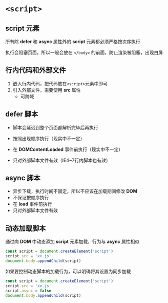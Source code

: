 # `<script>`

## script 元素

所有除 **defer** 和 **async** 属性外的 **script** 元素都必须严格按次序执行

执行会阻塞页面，所以一般会放在 `</body>` 的前面，防止渲染被阻塞，出现白屏

## 行内代码和外部文件

1. 嵌入行内代码，把代码放在`<script>`元素中即可
2. 引入外部文件，需要使用 **src** 属性
   - 可跨域

## **defer** 脚本

- 脚本会延迟到整个页面都解析完毕后再执行

- 按照出现顺序执行（现实中不一定）
- 在 **DOMContentLoaded** 事件前执行（现实中不一定）
- 只对外部脚本文件有效（IE4~7行内脚本也有效）

## **async** 脚本

- 异步下载，执行时间不固定，所以不应该在加载期间修改 **DOM**
- 不保证按顺序执行
- 在 **load** 事件前执行
- 只对外部脚本文件有效

## 动态加载脚本

通过向 **DOM** 中动态添加 **script** 元素加载，行为与 **async** 属性相似

```js
const script = document.createElement('script')
script.src = 'xx.js'
document.body.appendChild(script)
```

如果要控制动态脚本的加载行为，可以明确将其设置为同步加载

```js
const script = document.createElement('script')
script.src = 'xx.js'
script.async = false
document.body.appendChild(script)
```


